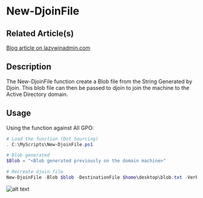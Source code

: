 [NewDjoinFile01]: https://github.com/lazywinadmin/PowerShell/blob/master/TOOL-New-DjoinFile/media/New-DjoinFile01.png
New-DjoinFile
===================
## Related Article(s)
[Blog article on lazywinadmin.com](http://www.lazywinadmin.com/2016/07/offline-domain-join-recreating-blob.html)

## Description

The New-DjoinFile function create a Blob file from the String Generated by Djoin.
This blob file can then be passed to djoin to join the machine to the Active Directory domain.

## Usage
Using the function against All GPO:
```PowerShell
# Load the function (Dot Sourcing)
. C:\MyScripts\New-DjoinFile.ps1

# Blob generated 
$Blob = "<Blob generated previously on the domain machine>"

# Recreate djoin file
New-DjoinFile -Blob $blob -DestinationFile $home\desktop\blob.txt -Verbose
```

![alt text][NewDjoinFile01]